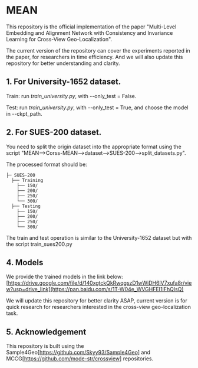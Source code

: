 # MEAN
This repository is the official implementation of the paper "Multi-Level Embedding and Alignment Network with Consistency and Invariance Learning for Cross-View Geo-Localization". 

The current version of the repository can cover the experiments reported in the paper, for researchers in time efficiency. And we will also update this repository for better understanding and clarity.

## 1. For University-1652 dataset.

Train: run *train_university.py*, with --only_test = False.

Test: run *train_university.py*, with --only_test = True, and choose the model in --ckpt_path.


## 2. For SUES-200 dataset.

You need to split the origin dataset into the appropriate format using the script "MEAN-->Corss-MEAN-->dataset-->SUES-200-->split_datasets.py".

The processed format should be:

```
├─ SUES-200
  ├── Training
    ├── 150/
    ├── 200/
    ├── 250/
    └── 300/
  ├── Testing
    ├── 150/
    ├── 200/ 
    ├── 250/	
    └── 300/
```

The train and test operation is similar to the University-1652 dataset but with the script train_sues200.py

## 4. Models
We provide the trained models in the link below:
[https://drive.google.com/file/d/140xgtckQkRwqgszD1wWiDH6lV7xufa8r/view?usp=drive_link](https://pan.baidu.com/s/1T-W04e_WVGHFEI1IFhQlsQ)

We will update this repository for better clarity ASAP, current version is for quick research for researchers interested in the cross-view geo-localization task.

## 5. Acknowledgement
This repository is built using the Sample4Geo[https://github.com/Skyy93/Sample4Geo] and MCCG[https://github.com/mode-str/crossview] repositories.
